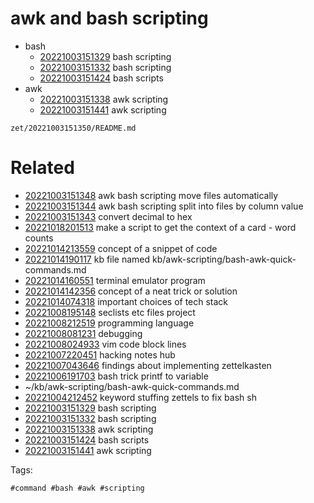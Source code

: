 # awk and bash scripting

- bash
  - [20221003151329](/zet/20221003151329/README.md) bash scripting
  - [20221003151332](/zet/20221003151332/README.md) bash scripting
  - [20221003151424](/zet/20221003151424/README.md) bash scripts
- awk
  - [20221003151338](/zet/20221003151338/README.md) awk scripting
  - [20221003151441](/zet/20221003151441/README.md) awk scripting

` zet/20221003151350/README.md `

# Related

- [20221003151348](/zet/20221003151348/README.md) awk bash scripting move files automatically
- [20221003151344](/zet/20221003151344/README.md) awk bash scripting split into files by column value
- [20221003151343](/zet/20221003151343/README.md) convert decimal to hex
- [20221018201513](/zet/20221018201513/README.md) make a script to get the context of a card - word counts
- [20221014213559](/zet/20221014213559/README.md) concept of a snippet of code
- [20221014190117](/zet/20221014190117/README.md) kb file named kb/awk-scripting/bash-awk-quick-commands.md
- [20221014160551](/zet/20221014160551/README.md) terminal emulator program
- [20221014142356](/zet/20221014142356/README.md) concept of a neat trick or solution
- [20221014074318](/zet/20221014074318/README.md) important choices of tech stack
- [20221008195148](/zet/20221008195148/README.md) seclists etc files project
- [20221008212519](/zet/20221008212519/README.md) programming language
- [20221008081231](/zet/20221008081231/README.md) debugging
- [20221008024933](/zet/20221008024933/README.md) vim code block lines
- [20221007220451](/zet/20221007220451/README.md) hacking notes hub
- [20221007043646](/zet/20221007043646/README.md) findings about implementing zettelkasten
- [20221006191703](/zet/20221006191703/README.md) bash trick printf to variable
- ~/kb/awk-scripting/bash-awk-quick-commands.md
- [20221004212452](/zet/20221004212452/README.md) keyword stuffing zettels to fix bash sh
- [20221003151329](/zet/20221003151329/README.md) bash scripting
- [20221003151332](/zet/20221003151332/README.md) bash scripting
- [20221003151338](/zet/20221003151338/README.md) awk scripting
- [20221003151424](/zet/20221003151424/README.md) bash scripts
- [20221003151441](/zet/20221003151441/README.md) awk scripting

Tags:

    #command #bash #awk #scripting
